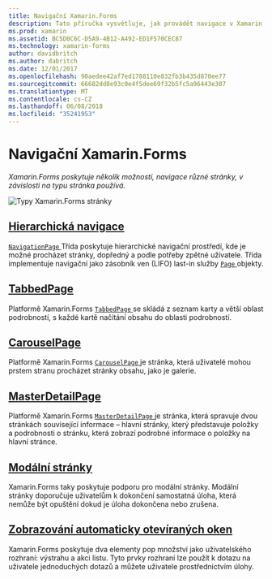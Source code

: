 ```yaml
---
title: Navigační Xamarin.Forms
description: Tato příručka vysvětluje, jak provádět navigace v Xamarin.Forms aplikace. Xamarin.Forms poskytuje několik možností, navigace různé stránky, v závislosti na typu stránka používá.
ms.prod: xamarin
ms.assetid: BC5D0C6C-D5A9-4B12-A492-ED1F570CEC87
ms.technology: xamarin-forms
author: davidbritch
ms.author: dabritch
ms.date: 12/01/2017
ms.openlocfilehash: 90aedee42af7ed1788110e832fb3b435d870ee77
ms.sourcegitcommit: 66682dd8e93c0e4f5dee69f32b5fc5a96443e307
ms.translationtype: MT
ms.contentlocale: cs-CZ
ms.lasthandoff: 06/08/2018
ms.locfileid: "35241953"
---
```

# <a name="xamarinforms-navigation"></a>Navigační Xamarin.Forms

_Xamarin.Forms poskytuje několik možností, navigace různé stránky, v závislosti na typu stránka používá._

![](images/page-types.png "Typy Xamarin.Forms stránky")

## <a name="hierarchical-navigationhierarchicalmd"></a>[Hierarchická navigace](hierarchical.md)

[ `NavigationPage` ](https://developer.xamarin.com/api/type/Xamarin.Forms.NavigationPage/) Třída poskytuje hierarchické navigační prostředí, kde je možné procházet stránky, dopředný a podle potřeby zpětné uživatele. Třída implementuje navigační jako zásobník ven (LIFO) last-in služby [ `Page` ](https://developer.xamarin.com/api/type/Xamarin.Forms.Page/) objekty.

## <a name="tabbedpagetabbed-pagemd"></a>[TabbedPage](tabbed-page.md)

Platformě Xamarin.Forms [ `TabbedPage` ](https://developer.xamarin.com/api/type/Xamarin.Forms.TabbedPage/) se skládá z seznam karty a větší oblast podrobností, s každé kartě načítání obsahu do oblasti podrobností.

## <a name="carouselpagecarousel-pagemd"></a>[CarouselPage](carousel-page.md)

Platformě Xamarin.Forms [ `CarouselPage` ](https://developer.xamarin.com/api/type/Xamarin.Forms.CarouselPage/) je stránka, která uživatelé mohou prstem stranu procházet stránky obsahu, jako je galerie.

## <a name="masterdetailpagemaster-detail-pagemd"></a>[MasterDetailPage](master-detail-page.md)

Platformě Xamarin.Forms [ `MasterDetailPage` ](https://developer.xamarin.com/api/type/Xamarin.Forms.MasterDetailPage/) je stránka, která spravuje dvou stránkách související informace – hlavní stránky, který představuje položky a podrobnosti o stránku, která zobrazí podrobné informace o položky na hlavní stránce.

## <a name="modal-pagesmodalmd"></a>[Modální stránky](modal.md)

Xamarin.Forms taky poskytuje podporu pro modální stránky. Modální stránky doporučuje uživatelům k dokončení samostatná úloha, která nemůže být opuštění dokud je úloha dokončena nebo zrušena.

## <a name="displaying-pop-upspop-upsmd"></a>[Zobrazování automaticky otevíraných oken](pop-ups.md)

Xamarin.Forms poskytuje dva elementy pop množství jako uživatelského rozhraní: výstrahu a akci listu. Tyto prvky rozhraní lze použít k dotazu na uživatele jednoduchých dotazů a můžete uživatele prostřednictvím úlohy.
